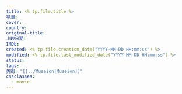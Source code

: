```yaml
---
title: <% tp.file.title %>
导演:
cover:
country:
original-title:
上映日期:
IMDb:
created: <% tp.file.creation_date("YYYY-MM-DD HH:mm:ss") %>
modified: <% tp.file.last_modified_date("YYYY-MM-DD HH:mm:ss") %>
status:
tags:
类别: "[[../Museion|Museion]]"
cssclasses:
  - movie
---
```

